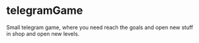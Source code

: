 # telegramGame
Small telegram game, where you need reach the goals and open new stuff in shop and open new levels.

